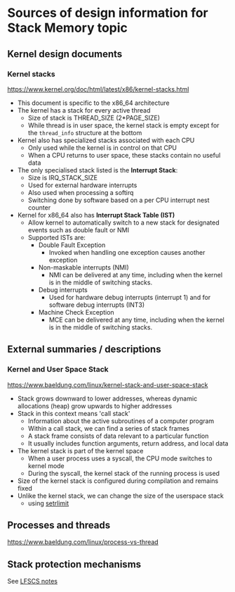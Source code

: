 # Sources of design information for Stack Memory topic

## Kernel design documents

### Kernel stacks
https://www.kernel.org/doc/html/latest/x86/kernel-stacks.html

* This document is specific to the x86_64 architecture
* The kernel has a stack for every active thread
    - Size of stack is THREAD_SIZE (2*PAGE_SIZE)
    - While thread is in user space, the kernel stack is empty except for the
      `thread_info` structure at the bottom
* Kernel also has specialized stacks associated with each CPU
    - Only used while the kernel is in control on that CPU
    - When a CPU returns to user space, these stacks contain no useful data
* The only specialised stack listed is the **Interrupt Stack**:
    - Size is IRQ_STACK_SIZE
    - Used for external hardware interrupts
    - Also used when processing a softirq
    - Switching done by software based on a per CPU interrupt nest counter
* Kernel for x86_64 also has **Interrupt Stack Table (IST)**
    - Allow kernel to automatically switch to a new stack for designated events
      such as double fault or NMI
    - Supported ISTs are:
      - Double Fault Exception
        - Invoked when handling one exception causes another exception
      - Non-maskable interrupts (NMI)
        - NMI can be delivered at any time, including when the kernel is in the
          middle of switching stacks.
      - Debug interrupts
        - Used for hardware debug interrupts (interrupt 1) and for software
          debug interrupts (INT3)
      - Machine Check Exception
        - MCE can be delivered at any time, including when the kernel is in the
          middle of switching stacks.

## External summaries / descriptions

### Kernel and User Space Stack
https://www.baeldung.com/linux/kernel-stack-and-user-space-stack

* Stack grows downward to lower addresses, whereas dynamic allocations (heap)
  grow upwards to higher addresses
* Stack in this context means 'call stack'
    - Information about the active subroutines of a computer program
    - Within a call stack, we can find a series of stack frames
    - A stack frame consists of data relevant to a particular function
    - It usually includes function arguments, return address, and local data  
* The kernel stack is part of the kernel space
    - When a user process uses a syscall, the CPU mode switches to kernel mode
    - During the syscall, the kernel stack of the running process is used
* Size of the kernel stack is configured during compilation and remains fixed
* Unlike the kernel stack, we can change the size of the userspace stack
    - using [setrlimit](https://man7.org/linux/man-pages/man2/setrlimit.2.html)

## Processes and threads
https://www.baeldung.com/linux/process-vs-thread

## Stack protection mechanisms

See [LFSCS notes](https://github.com/elisa-tech/wg-lfscs/blob/main/Kernel%20configurations%20for%20stack%20memory%20protection.md)
